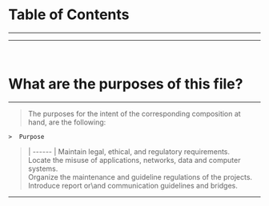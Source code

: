 # Table of Contents

----



----


<br>


# What are the purposes of this file?

---


> The purposes for the intent of the corresponding composition at hand, are the following:
    
    >  Purpose 
  >  | ------ |
  >   Maintain legal, ethical, and regulatory requirements.  
  >   Locate the misuse of applications, networks, data and computer systems.  
  >   Organize the maintenance and guideline regulations of the projects.  
  >   Introduce report or\and communication guidelines and bridges.



---

